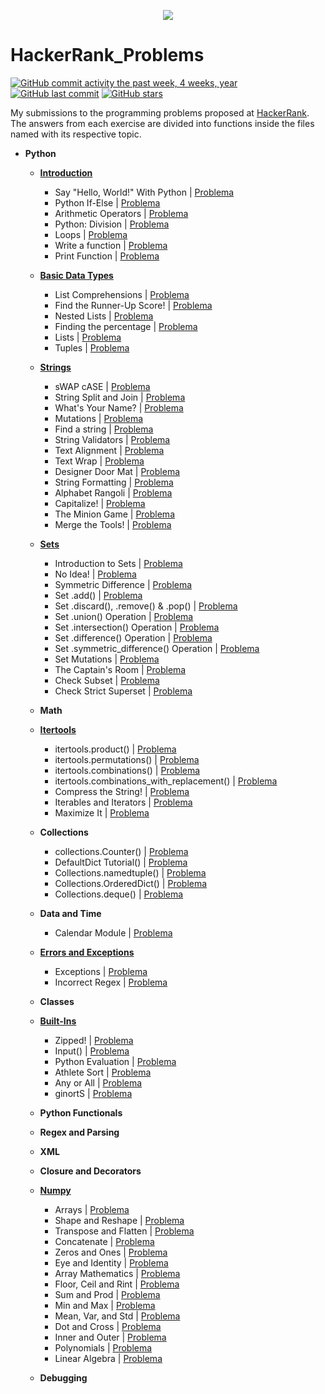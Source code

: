 <p align="center"><a href="https://www.hackerrank.com/werctonmatheus"><img src="https://www.lever.co/wp-content/uploads/2019/04/hackerrank-large-1.png" ></a></p>

# HackerRank_Problems

[![GitHub commit activity the past week, 4 weeks, year](https://img.shields.io/github/commit-activity/y/wercton/HackerRank_Problems)](https://github.com/Wercton/HackerRank_Problems)
[![GitHub last commit](https://img.shields.io/github/last-commit/Wercton/HackerRank_Problems)](https://github.com/Wercton/HackerRank_Problems) 
[![GitHub stars](https://img.shields.io/github/stars/Wercton/HackerRank_Problems?color=orange)](https://github.com/Wercton/HackerRank_Problems)

My submissions to the programming problems proposed at [HackerRank](https://www.hackerrank.com/dashboard).\
The answers from each exercise are divided into functions inside the files named with its respective topic.

- **Python**
  - [**Introduction**](https://github.com/Wercton/HackerRank_Problems/blob/master/Python/introduction.py)
    - Say "Hello, World!" With Python | [Problema](https://www.hackerrank.com/challenges/py-hello-world/problem)
    - Python If-Else | [Problema](https://www.hackerrank.com/challenges/py-if-else)
    - Arithmetic Operators | [Problema](https://www.hackerrank.com/challenges/python-arithmetic-operators)
    - Python: Division | [Problema](https://www.hackerrank.com/challenges/python-division)
    - Loops | [Problema](https://www.hackerrank.com/challenges/python-loops)
    - Write a function | [Problema](https://www.hackerrank.com/challenges/write-a-function)
    - Print Function | [Problema](https://www.hackerrank.com/challenges/python-print)

  - [**Basic Data Types**](https://github.com/Wercton/HackerRank_Problems/blob/master/Python/basic_data_types.py)
    - List Comprehensions | [Problema](https://www.hackerrank.com/challenges/list-comprehensions)
    - Find the Runner-Up Score! | [Problema](https://www.hackerrank.com/challenges/find-second-maximum-number-in-a-list)
    - Nested Lists | [Problema](https://www.hackerrank.com/challenges/nested-list)
    - Finding the percentage | [Problema](https://www.hackerrank.com/challenges/finding-the-percentage)
    - Lists | [Problema](https://www.hackerrank.com/challenges/python-lists)
    - Tuples | [Problema](https://www.hackerrank.com/challenges/python-tuples)
    
  - [**Strings**](https://github.com/Wercton/HackerRank_Problems/blob/master/Python/strings.py)
    - sWAP cASE | [Problema](https://www.hackerrank.com/challenges/swap-case)
    - String Split and Join | [Problema](https://www.hackerrank.com/challenges/python-string-split-and-join)
    - What's Your Name? | [Problema](https://www.hackerrank.com/challenges/whats-your-name)
    - Mutations | [Problema](https://www.hackerrank.com/challenges/python-mutations)
    - Find a string | [Problema](https://www.hackerrank.com/challenges/find-a-string)
    - String Validators | [Problema](https://www.hackerrank.com/challenges/string-validators)
    - Text Alignment | [Problema](https://www.hackerrank.com/challenges/text-alignment)
    - Text Wrap | [Problema](https://www.hackerrank.com/challenges/text-wrap)
    - Designer Door Mat | [Problema](https://www.hackerrank.com/challenges/designer-door-mat)
    - String Formatting | [Problema](https://www.hackerrank.com/challenges/python-string-formatting)
    - Alphabet Rangoli | [Problema](https://www.hackerrank.com/challenges/alphabet-rangoli)
    - Capitalize! | [Problema](https://www.hackerrank.com/challenges/capitalize)
    - The Minion Game | [Problema](https://www.hackerrank.com/challenges/the-minion-game)
    - Merge the Tools! | [Problema](https://www.hackerrank.com/challenges/merge-the-tools)
    
  - [**Sets**](https://github.com/Wercton/HackerRank_Problems/blob/master/Python/sets_challenges.py)
    - Introduction to Sets | [Problema](https://www.hackerrank.com/challenges/py-introduction-to-sets)
    - No Idea! | [Problema](https://www.hackerrank.com/challenges/no-idea)
    - Symmetric Difference | [Problema](https://www.hackerrank.com/challenges/symmetric-difference)
    - Set .add() | [Problema](https://www.hackerrank.com/challenges/py-set-add)
    - Set .discard(), .remove() & .pop() | [Problema](https://www.hackerrank.com/challenges/py-set-discard-remove-pop)
    - Set .union() Operation | [Problema](https://www.hackerrank.com/challenges/py-set-union)
    - Set .intersection() Operation | [Problema](https://www.hackerrank.com/challenges/py-set-intersection-operation)
    - Set .difference() Operation | [Problema](https://www.hackerrank.com/challenges/py-set-difference-operation)
    - Set .symmetric_difference() Operation | [Problema](https://www.hackerrank.com/challenges/py-set-symmetric-difference-operation)
    - Set Mutations | [Problema](https://www.hackerrank.com/challenges/py-set-mutations)
    - The Captain's Room | [Problema](https://www.hackerrank.com/challenges/py-the-captains-room)
    - Check Subset | [Problema](https://www.hackerrank.com/challenges/py-check-subset)
    - Check Strict Superset | [Problema](https://www.hackerrank.com/challenges/py-check-strict-superset)
    
  - **Math**
  
  - [**Itertools**](https://github.com/Wercton/HackerRank_Problems/blob/master/Python/itertools_challenges.py)
    - itertools.product() | [Problema](https://www.hackerrank.com/challenges/itertools-product)
    - itertools.permutations() | [Problema](https://www.hackerrank.com/challenges/itertools-permutations)
    - itertools.combinations() | [Problema](https://www.hackerrank.com/challenges/itertools-combinations)
    - itertools.combinations_with_replacement() | [Problema](https://www.hackerrank.com/challenges/itertools-combinations-with-replacement)
    - Compress the String! | [Problema](https://www.hackerrank.com/challenges/compress-the-string)
    - Iterables and Iterators | [Problema](https://www.hackerrank.com/challenges/iterables-and-iterators)
    - Maximize It | [Problema](https://www.hackerrank.com/challenges/maximize-it)
    
  - **Collections**
    - collections.Counter() | [Problema](https://www.hackerrank.com/challenges/collections-counter)
    - DefaultDict Tutorial() | [Problema](https://www.hackerrank.com/challenges/defaultdict-tutorial)
    - Collections.namedtuple() | [Problema](https://www.hackerrank.com/challenges/py-collections-namedtuple)
    - Collections.OrderedDict() | [Problema](https://www.hackerrank.com/challenges/py-collections-ordereddict)
    - Collections.deque() | [Problema](https://www.hackerrank.com/challenges/py-collections-deque)
  
  - **Data and Time**
    - Calendar Module | [Problema](https://www.hackerrank.com/challenges/calendar-module/problem)
    
  - [**Errors and Exceptions**](https://github.com/Wercton/HackerRank_Problems/blob/master/Python/exceptions.py)
    - Exceptions | [Problema](https://www.hackerrank.com/challenges/exceptions)
    - Incorrect Regex | [Problema](https://www.hackerrank.com/challenges/incorrect-regex)
  
  - **Classes**
  
  - [**Built-Ins**](https://github.com/Wercton/HackerRank_Problems/blob/master/Python/built-ins.py)
    - Zipped! | [Problema](https://www.hackerrank.com/challenges/zipped)
    - Input() | [Problema](https://www.hackerrank.com/challenges/input)
    - Python Evaluation | [Problema](https://www.hackerrank.com/challenges/python-eval)
    - Athlete Sort | [Problema](https://www.hackerrank.com/challenges/python-sort-sort)
    - Any or All | [Problema](https://www.hackerrank.com/challenges/any-or-all)
    - ginortS | [Problema](https://www.hackerrank.com/challenges/ginorts)
  
  - **Python Functionals**
  
  - **Regex and Parsing**
  
  - **XML**
  
  - **Closure and Decorators**
  
  - [**Numpy**](https://github.com/Wercton/HackerRank_Problems/blob/master/Python/numpy_challenges.py)
    - Arrays | [Problema](https://www.hackerrank.com/challenges/np-arrays)
    - Shape and Reshape | [Problema](https://www.hackerrank.com/challenges/np-shape-reshape)
    - Transpose and Flatten | [Problema](https://www.hackerrank.com/challenges/np-transpose-and-flatten)
    - Concatenate | [Problema](https://www.hackerrank.com/challenges/np-concatenate)
    - Zeros and Ones | [Problema](https://www.hackerrank.com/challenges/np-zeros-and-ones)
    - Eye and Identity | [Problema](https://www.hackerrank.com/challenges/np-eye-and-identity)
    - Array Mathematics | [Problema](https://www.hackerrank.com/challenges/np-array-mathematics)
    - Floor, Ceil and Rint | [Problema](https://www.hackerrank.com/challenges/floor-ceil-and-rint)
    - Sum and Prod | [Problema](https://www.hackerrank.com/challenges/np-sum-and-prod)
    - Min and Max | [Problema](https://www.hackerrank.com/challenges/np-min-and-max)
    - Mean, Var, and Std | [Problema](https://www.hackerrank.com/challenges/np-mean-var-and-std)
    - Dot and Cross | [Problema](https://www.hackerrank.com/challenges/np-dot-and-cross)
    - Inner and Outer | [Problema](https://www.hackerrank.com/challenges/np-inner-and-outer)
    - Polynomials | [Problema](https://www.hackerrank.com/challenges/np-polynomials)
    - Linear Algebra | [Problema](https://www.hackerrank.com/challenges/np-linear-algebra)
  
  - **Debugging**
